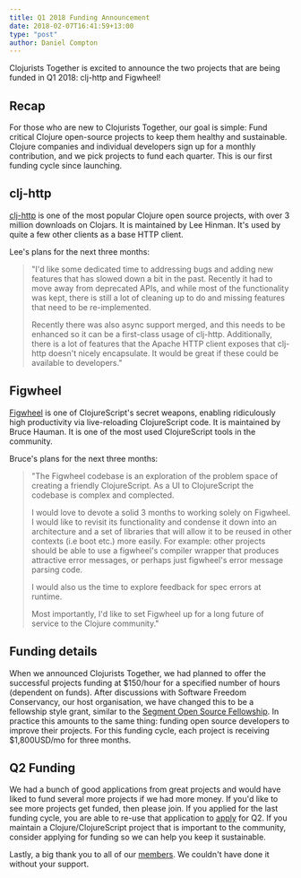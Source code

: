 ```yaml
---
title: Q1 2018 Funding Announcement
date: 2018-02-07T16:41:59+13:00
type: "post"
author: Daniel Compton
---
```


Clojurists Together is excited to announce the two projects that are being funded in Q1 2018: clj-http and Figwheel!

## Recap

For those who are new to Clojurists Together, our goal is simple: Fund critical Clojure open-source projects to keep them healthy and sustainable. Clojure companies and individual developers sign up for a monthly contribution, and we pick projects to fund each quarter. This is our first funding cycle since launching.

## clj-http

[clj-http](https://github.com/dakrone/clj-http) is one of the most popular Clojure open source projects, with over 3 million downloads on Clojars. It is maintained by Lee Hinman. It's used by quite a few other clients as a base HTTP client.

Lee's plans for the next three months:

> "I'd like some dedicated time to addressing bugs and adding new features that has slowed down a bit in the past. Recently it had to move away from deprecated APIs, and while most of the functionality was kept, there is still a lot of cleaning up to do and missing features that need to be re-implemented.
>
> Recently there was also async support merged, and this needs to be enhanced so it can be a first-class usage of clj-http. Additionally, there is a lot of features that the Apache HTTP client exposes that clj-http doesn't nicely encapsulate. It would be great if these could be available to developers."

## Figwheel

[Figwheel](https://github.com/bhauman/lein-figwheel) is one of ClojureScript's secret weapons, enabling ridiculously high productivity via live-reloading ClojureScript code. It is maintained by Bruce Hauman. It is one of the most used ClojureScript tools in the community.

Bruce's plans for the next three months:

> "The Figwheel codebase is an exploration of the problem space of creating a friendly ClojureScript. As a UI to ClojureScript the codebase is complex and complected.
>
> I would love to devote a solid 3 months to working solely on Figwheel. I would like to revisit its functionality and condense it down into an architecture and a set of libraries that will allow it to be reused in other contexts (i.e boot etc.) more easily. For example: other projects should be able to use a figwheel's compiler wrapper that produces attractive error messages, or perhaps just figwheel's error message parsing code.
>
> I would also us the time to explore feedback for spec errors at runtime.
>
> Most importantly, I'd like to set Figwheel up for a long future of service to the Clojure community."

## Funding details

When we announced Clojurists Together, we had planned to offer the successful projects funding at $150/hour for a specified number of hours (dependent on funds). After discussions with Software Freedom Conservancy, our host organisation, we have changed this to be a fellowship style grant, similar to the [Segment Open Source Fellowship](https://open.segment.com/fellowship). In practice this amounts to the same thing: funding open source developers to improve their projects. For this funding cycle, each project is receiving $1,800USD/mo for three months.

## Q2 Funding

We had a bunch of good applications from great projects and would have liked to fund several more projects if we had more money. If you'd like to see more projects get funded, then please join. If you applied for the last funding cycle, you are able to re-use that application to [apply](/open-source/) for Q2. If you maintain a Clojure/ClojureScript project that is important to the community, consider applying for funding so we can help you keep it sustainable.

Lastly, a big thank you to all of our [members](/members/). We couldn't have done it without your support.
